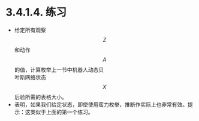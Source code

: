 # 3.4.1.4. 练习

* 给定所有观察$$Z$$和动作$$A$$  的值，计算枚举上一节中机器人动态贝  \
  叶斯网络状态$$X$$  后验所需的表格大小。
* 表明，如果我们给定状态，即使使用蛮力枚举，推断作实际上也非常有效。提示：这类似于上面的第一个练习。
